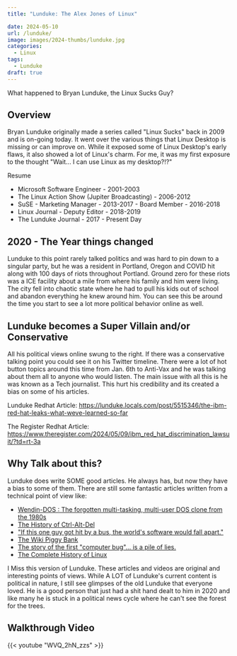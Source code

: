 ```yaml
---
title: "Lunduke: The Alex Jones of Linux"

date: 2024-05-10
url: /lunduke/
image: images/2024-thumbs/lunduke.jpg
categories:
  - Linux
tags:
  - Lunduke
draft: true
---
```

What happened to Bryan Lunduke, the Linux Sucks Guy?
<!--more-->

## Overview

Bryan Lunduke originally made a series called "Linux Sucks" back in 2009 and is on-going today. It went over the various things that Linux Desktop is missing or can improve on. While it exposed some of Linux Desktop's early flaws, it also showed a lot of Linux's charm. For me, it was my first exposure to the thought "Wait... I can use Linux as my desktop?!?" 

Resume

- Microsoft Software Engineer - 2001-2003
- The Linux Action Show (Jupiter Broadcasting) - 2006-2012
- SuSE - Marketing Manager - 2013-2017 - Board Member - 2016-2018
- Linux Journal - Deputy Editor - 2018-2019 
- The Lunduke Journal - 2017 - Present Day

## 2020 - The Year things changed

Lunduke to this point rarely talked politics and was hard to pin down to a singular party, but he was a resident in Portland, Oregon and COVID hit along with 100 days of riots throughout Portland. Ground zero for these riots was a ICE facility about a mile from where his family and him were living. The city fell into chaotic state where he had to pull his kids out of school and abandon everything he knew around him. You can see this be around the time you start to see a lot more political behavior online as well. 

## Lunduke becomes a Super Villain and/or Conservative

All his political views online swung to the right. If there was a conservative talking point you could see it on his Twitter timeline. There were a lot of hot button topics around this time from Jan. 6th to Anti-Vax and he was talking about them all to anyone who would listen. The main issue with all this is he was known as a Tech journalist. This hurt his credibility and its created a bias on some of his articles. 

Lunduke Redhat Article: <https://lunduke.locals.com/post/5515346/the-ibm-red-hat-leaks-what-weve-learned-so-far>

The Register Redhat Article: <https://www.theregister.com/2024/05/09/ibm_red_hat_discrimination_lawsuit/?td=rt-3a>

## Why Talk about this?

Lunduke does write SOME good articles. He always has, but now they have a bias to some of them. There are still some fantastic articles written from a technical point of view like:

- [Wendin-DOS : The forgotten multi-tasking, multi-user DOS clone from the 1980s](https://lunduke.locals.com/post/4448597/wendin-dos-the-forgotten-multi-tasking-multi-user-dos-clone-from-the-1980s)
- [The History of Ctrl-Alt-Del](https://lunduke.locals.com/post/5599548/the-history-of-ctrl-alt-delete)
- ["If this one guy got hit by a bus, the world's software would fall apart."](https://lunduke.locals.com/post/5477752/if-this-one-guy-got-hit-by-a-bus-the-worlds-software-would-fall-apart)
- [The Wiki Piggy Bank](https://lunduke.locals.com/upost/4458111/the-wiki-piggy-bank)
- [The story of the first "computer bug"... is a pile of lies.](https://lunduke.locals.com/post/4500302/the-story-of-the-first-computer-bug-is-a-pile-of-lies)
- [The Complete History of Linux](https://lunduke.locals.com/post/891058/the-complete-history-of-linux-abridged)

I Miss this version of Lunduke. These articles and videos are original and interesting points of views. While A LOT of Lunduke's current content is political in nature, I still see glimpses of the old Lunduke that everyone loved. He is a good person that just had a shit hand dealt to him in 2020 and like many he is stuck in a political news cycle where he can't see the forest for the trees.

## Walkthrough Video

{{< youtube "WVQ_2hN_zzs" >}}
